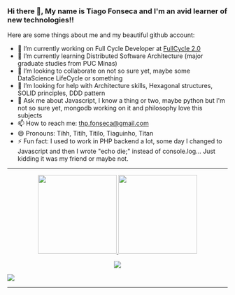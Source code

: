 ### Hi there 👋, My name is Tiago Fonseca and I'm an avid learner of new technologies!!

<!--
**titilomt/titilomt** is a ✨ _special_ ✨ repository because its `README.md` (this file) appears on your GitHub profile.
-->
Here are some things about me and my beautiful github account:

- 🔭 I’m currently working on Full Cycle Developer at [FullCycle 2.0](https://fullcycle.com.br/tudo-que-voce-precisa-saber-sobre-full-cycle-development/)
- 🌱 I’m currently learning Distributed Software Architecture (major graduate studies from PUC Minas)
- 👯 I’m looking to collaborate on not so sure yet, maybe some DataScience LifeCycle or something 
- 🤔 I’m looking for help with Architecture skills, Hexagonal structures, SOLID principles, DDD pattern
- 💬 Ask me about Javascript, I know a thing or two, maybe python but I'm not so sure yet, mongodb working on it and philosophy love this subjects
- 📫 How to reach me: thp.fonseca@gmail.com
- 😄 Pronouns: Tihh, Titih, Titilo, Tiaguinho, Titan
- ⚡ Fun fact: I used to work in PHP backend a lot, some day I changed to Javascript and then I wrote "echo die;" instead of console.log... Just kidding it was my friend or maybe not. 

---

<div align="center">
  <a href="https://github.com/rodrigosoadev">
  <img height="180em" src="https://github-readme-stats.vercel.app/api?username=titilomt&show_icons=true&theme=midnight-purple&include_all_commits=true&count_private=true"/>
  <img height="180em" src="https://github-readme-stats.vercel.app/api/top-langs/?username=titilomt&layout=compact&langs_count=7&theme=midnight-purple"/>
</div>

<p align="center">
  <a href="https://skillicons.dev">
    <img src="https://skillicons.dev/icons?i=js,ts,nodejs,python,java,php" />
  </a>
</p>

<div> 
  <a href="https://www.linkedin.com/in/tiago-fonseca-716920142/" target="_blank"><img src="https://img.shields.io/badge/-LinkedIn-%230077B5?style=for-the-badge&logo=linkedin&logoColor=white" target="_blank"></a>
</div>

---
